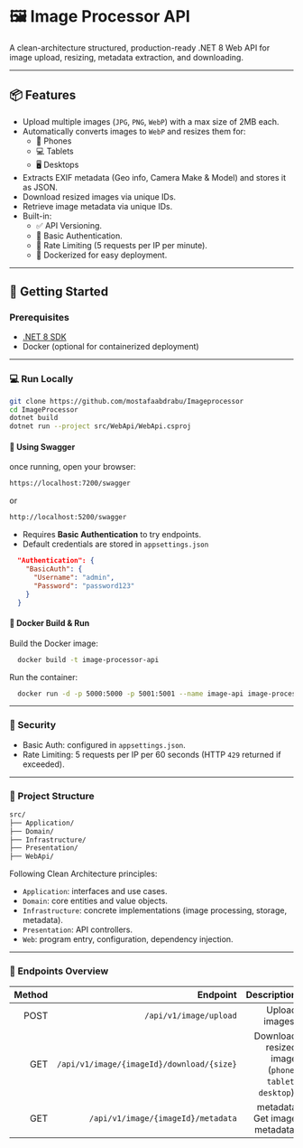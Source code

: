 # 🖼️ Image Processor API

A clean-architecture structured, production-ready .NET 8 Web API for image upload, resizing, metadata extraction, and downloading.

---

## 📦 Features

- Upload multiple images (`JPG`, `PNG`, `WebP`) with a max size of 2MB each.
- Automatically converts images to `WebP` and resizes them for:
  - 📱 Phones
  - 💻 Tablets
  - 🖥️ Desktops
- Extracts EXIF metadata (Geo info, Camera Make & Model) and stores it as JSON.
- Download resized images via unique IDs.
- Retrieve image metadata via unique IDs.
- Built-in:
  - ✅ API Versioning.
  - 🔐 Basic Authentication.
  - 🧢 Rate Limiting (5 requests per IP per minute).
  - 🐳 Dockerized for easy deployment.

---

## 🚀 Getting Started

### Prerequisites
- [.NET 8 SDK](https://dotnet.microsoft.com/download/dotnet/8.0)
- Docker (optional for containerized deployment)

---

### 💻 Run Locally

```bash
git clone https://github.com/mostafaabdrabu/Imageprocessor
cd ImageProcessor
dotnet build
dotnet run --project src/WebApi/WebApi.csproj
```

#### 🧪 Using Swagger

once running, open your browser:

```bash
https://localhost:7200/swagger
```
or 
```bash
http://localhost:5200/swagger
```

* Requires **Basic Authentication** to try endpoints.
* Default credentials are stored in `appsettings.json`

```json
  "Authentication": {
    "BasicAuth": {
      "Username": "admin",
      "Password": "password123"
    }
  }
```
#### 🐳 Docker Build & Run

Build the Docker image:

```bash
  docker build -t image-processor-api
```

Run the container:
```bash
  docker run -d -p 5000:5000 -p 5001:5001 --name image-api image-processor-api
```

---
### 🔐 Security
* Basic Auth: configured in `appsettings.json`.
* Rate Limiting: 5 requests per IP per 60 seconds (HTTP `429` returned if exceeded).

---
### 📂 Project Structure

```css
src/
├── Application/
├── Domain/
├── Infrastructure/
├── Presentation/
├── WebApi/
```
Following Clean Architecture principles:
* `Application`: interfaces and use cases.
* `Domain`: core entities and value objects.
* `Infrastructure`: concrete implementations (image processing, storage, metadata).
* `Presentation`: API controllers.
* `Web`: program entry, configuration, dependency injection.

---
### 📌 Endpoints Overview
| Method | Endpoint             | Description     |
|-------:|---------------------:|----------------:|
| POST   | `/api/v1/image/upload` | 	Upload images.|
| GET   | `/api/v1/image/{imageId}/download/{size}` | 	Download resized image (`phone`, `tablet`, `desktop`).|
| GET   | `/api/v1/image/{imageId}/metadata` | 	metadata	Get image metadata.|
